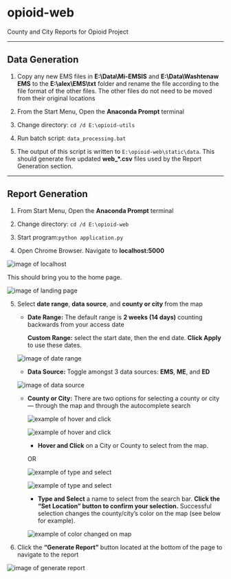 # opioid-web
County and City Reports for Opioid Project

---

## Data Generation

1. Copy any new EMS files in **E:\Data\Mi-EMSIS** and **E:\Data\Washtenaw EMS** to the **E:\alex\EMS\txt** folder and rename the file according to the file format of the other files. The other files do not need to be moved from their original locations

2. From the Start Menu, Open the **Anaconda Prompt** terminal

3. Change directory: `cd /d E:\opioid-utils`

4. Run batch script: `data_processing.bat`

5. The output of this script is written to `E:\opioid-web\static\data`. This should generate five updated **web_*.csv** files used by the Report Generation section.

---

## Report Generation

1. From Start Menu, Open the **Anaconda Prompt** terminal

2. Change directory: `cd /d E:\opioid-web`

3. Start program:`python application.py`

4. Open Chrome Browser. Navigate to **localhost:5000**  

![image of localhost](localhost5000.png)

This should bring you to the home page.

![image of landing page](mainpage.png)

5. Select **date range**, **data source**, and **county or city** from the map
    - **Date Range:** The default range is **2 weeks (14 days)** counting backwards from your access date

      **Custom Range:** select the start date, then the end date. **Click Apply** to use these dates.

    ![image of date range](daterange.png)

    - **Data Source:** Toggle amongst 3 data sources: **EMS**, **ME**, and **ED**

    ![image of data source](datasource.png)

    - **County or City:** There are two options for selecting a county or city — through the map and through the autocomplete search

        ![example of hover and click](hoverandclick1.png)

        ![example of hover and click](hoverandclick2.png)

        + **Hover and Click** on a City or County to select from the map.

        OR

        ![example of type and select](typeandselect1.png)

        ![example of type and select](typeandselect2.png)

        + **Type and Select** a name to select from the search bar. **Click the “Set Location” button to confirm your selection.** Successful selection changes the county/city’s color on the map (see below for example).

        ![example of color changed on map](colorchanged.png)

6. Click the **“Generate Report”** button located at the bottom of the page to navigate to the report

![image of generate report](generatereport.png)
